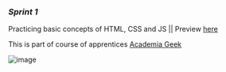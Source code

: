 ### *Sprint 1*  

Practicing basic concepts of HTML, CSS and JS || Preview [here](https://alexandercelis.github.io/sprint3/)  

This is part of course of apprentices [Academia Geek](https://makaia.org/portfolio/academia-geek/)  

![image](https://user-images.githubusercontent.com/73502439/117923702-2509ea00-b2ba-11eb-85b1-4ff78b26538c.png)


